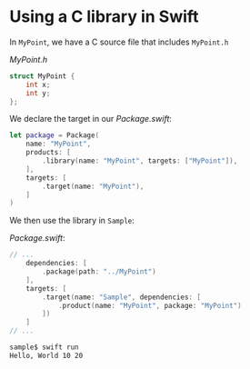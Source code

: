 # Using a C library in Swift

In `MyPoint`, we have a C source file that includes `MyPoint.h`

*MyPoint.h*
```h
struct MyPoint {
    int x;
    int y;
};
```

We declare the target in our *Package.swift*:
```swift
let package = Package(
    name: "MyPoint",
    products: [
        .library(name: "MyPoint", targets: ["MyPoint"]),
    ],
    targets: [
        .target(name: "MyPoint"),
    ]
)
```

We then use the library in `Sample`:

*Package.swift*:
```swift
// ...
    dependencies: [
        .package(path: "../MyPoint")
    ],
    targets: [
        .target(name: "Sample", dependencies: [
            .product(name: "MyPoint", package: "MyPoint")
        ])
    ]
// ...
```

```bash
sample$ swift run
Hello, World 10 20
```
